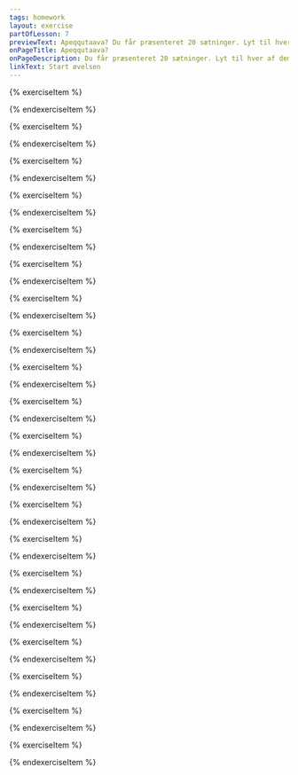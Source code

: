 ```yaml
---
tags: homework
layout: exercise
partOfLesson: 7
previewText: Apeqqutaava? Du får præsenteret 20 sætninger. Lyt til hver af dem og forsøg ud fra det du ved om intonation (melodi i sproget) at svare på spørgsmålet "Apeqqutaava?" (= "Er det et spørgsmål?")
onPageTitle: Apeqqutaava?
onPageDescription: Du får præsenteret 20 sætninger. Lyt til hver af dem og forsøg ud fra det du ved om intonation (melodi i sproget) at svare på spørgsmålet "Apeqqutaava?" (= "Er det et spørgsmål?")
linkText: Start øvelsen
---
```


{% exerciseItem %}

<audio-player data-file="postgreeting/after-greeting_16.mp3"></audio-player>
<multi-choice data-label="Apeqqutaava?" data-type="radio" data-options="Aap, Naamik" data-validation="1"></multi-choice>
<feedback-message data-content="Inersimasoqarpa? betyder 'Er der nogle voksne hjemme?'"></feedback-message>
{% endexerciseItem %}

{% exerciseItem %}

<audio-player data-file="pandemic/covid_8.mp3"></audio-player>
<multi-choice data-label="Apeqqutaava?" data-type="radio" data-options="Aap, Naamik" data-validation="2"></multi-choice>
<feedback-message data-content="Nipeqanngilatit betyder 'Du er muted'"></feedback-message>
{% endexerciseItem %}

{% exerciseItem %}

<audio-player data-file="invitation/invitation11.mp3"></audio-player>
<multi-choice data-label="Apeqqutaava?" data-type="radio" data-options="Aap, Naamik" data-validation="1"></multi-choice>
<feedback-message data-content="Ilaarusuppit? betyder 'Har du lyst til at være med?'"></feedback-message>
{% endexerciseItem %}

{% exerciseItem %}

<audio-player data-file="questionsanswers/common-questions_35.mp3"></audio-player>
<multi-choice data-label="Apeqqutaava?" data-type="radio" data-options="Aap, Naamik" data-validation="1"></multi-choice>
<feedback-message data-content="Anniarpit? betyder 'Gør det ondt?'"></feedback-message>
{% endexerciseItem %}

{% exerciseItem %}

<audio-player data-file="questionsanswers/common-questions_20.mp3"></audio-player>
<multi-choice data-label="Apeqqutaava?" data-type="radio" data-options="Aap, Naamik" data-validation="1"></multi-choice>
<feedback-message data-content="Atuagassiaateqarpisi? betyder 'Har I nogle blade?'"></feedback-message>
{% endexerciseItem %}

{% exerciseItem %}

<audio-player data-file="postgreeting/after-greeting_19.mp3"></audio-player>
<multi-choice data-label="Apeqqutaava?" data-type="radio" data-options="Aap, Naamik" data-validation="2"></multi-choice>
<feedback-message data-content="Takusinnaavara ulapittutit betyder 'Jeg kan se at du har travlt lige nu'"></feedback-message>
{% endexerciseItem %}

{% exerciseItem %}

<audio-player data-file="encouragement/opmuntring15.mp3"></audio-player>
<multi-choice data-label="Apeqqutaava?" data-type="radio" data-options="Aap, Naamik" data-validation="2"></multi-choice>
<feedback-message data-content="Oqalugiaat nutserluarpat betyder 'Du oversatte foredraget rigtig godt'"></feedback-message>
{% endexerciseItem %}

{% exerciseItem %}

<audio-player data-file="questionsanswers/common-questions_11.mp3"></audio-player>
<multi-choice data-label="Apeqqutaava?" data-type="radio" data-options="Aap, Naamik" data-validation="1"></multi-choice>
<feedback-message data-content="Meeraqarpisi? betyder 'Har I børn?'"></feedback-message>
{% endexerciseItem %}

{% exerciseItem %}

<audio-player data-file="encouragement/opmuntring28.mp3"></audio-player>
<multi-choice data-label="Apeqqutaava?" data-type="radio" data-options="Aap, Naamik" data-validation="2"></multi-choice>
<feedback-message data-content="Annilaangarpasinngilatit betyder 'Du virkede slet ikke nervøs'"></feedback-message>
{% endexerciseItem %}

{% exerciseItem %}

<audio-player data-file="postgreeting/after-greeting_12.mp3"></audio-player>
<multi-choice data-label="Apeqqutaava?" data-type="radio" data-options="Aap, Naamik" data-validation="1"></multi-choice>
<feedback-message data-content="Aasinnaaviuk? betyder 'Kan du hente ham/hende?'"></feedback-message>
{% endexerciseItem %}

{% exerciseItem %}

<audio-player data-file="language/languages_15.mp3"></audio-player>
<multi-choice data-label="Apeqqutaava?" data-type="radio" data-options="Aap, Naamik" data-validation="2"></multi-choice>
<feedback-message data-content="Oqaqqilaarit betyder 'Kan du sige det igen?'"></feedback-message>
{% endexerciseItem %}

{% exerciseItem %}

<audio-player data-file="postgreeting/after-greeting_10.mp3"></audio-player>
<multi-choice data-label="Apeqqutaava?" data-type="radio" data-options="Aap, Naamik" data-validation="1"></multi-choice>
<feedback-message data-content="Oqaloqatigisinnaavara? betyder 'Må jeg tale med ham/hende?'"></feedback-message>
{% endexerciseItem %}

{% exerciseItem %}

<audio-player data-file="questionsanswers/common-questions_44.mp3"></audio-player>
<multi-choice data-label="Apeqqutaava?" data-type="radio" data-options="Aap, Naamik" data-validation="1"></multi-choice>
<feedback-message data-content="Maani ilaqutaqarpit? betyder 'Har du familie her?'"></feedback-message>
{% endexerciseItem %}

{% exerciseItem %}

<audio-player data-file="language/languages_19.mp3"></audio-player>
<multi-choice data-label="Apeqqutaava?" data-type="radio" data-options="Aap, Naamik" data-validation="2"></multi-choice>
<feedback-message data-content="Kukkuguma oqassaatit betyder 'Ret mig hvis jeg siger det forkert'"></feedback-message>
{% endexerciseItem %}

{% exerciseItem %}

<audio-player data-file="questionsanswers/common-questions_16.mp3"></audio-player>
<multi-choice data-label="Apeqqutaava?" data-type="radio" data-options="Aap, Naamik" data-validation="1"></multi-choice>
<feedback-message data-content="Kaffisortarpit? betyder 'Drikker du kaffe?'"></feedback-message>
{% endexerciseItem %}

{% exerciseItem %}

<audio-player data-file="greeting/greetings_25.mp3"></audio-player>
<multi-choice data-label="Apeqqutaava?" data-type="radio" data-options="Aap, Naamik" data-validation="2"></multi-choice>
<feedback-message data-content="Ajunnginniarna betyder 'Du må have det godt'"></feedback-message>
{% endexerciseItem %}

{% exerciseItem %}

<audio-player data-file="phonewitness/phone_08.mp3"></audio-player>
<multi-choice data-label="Apeqqutaava?" data-type="radio" data-options="Aap, Naamik" data-validation="1"></multi-choice>
<feedback-message data-content="Akornuserpakkit? betyder 'Forstyrrer jeg dig?'"></feedback-message>
{% endexerciseItem %}

{% exerciseItem %}

<audio-player data-file="encouragement/opmuntring31.mp3"></audio-player>
<multi-choice data-label="Apeqqutaava?" data-type="radio" data-options="Aap, Naamik" data-validation="2"></multi-choice>
<feedback-message data-content="Ussersorluarputit betyder 'Du havde gode gestus'"></feedback-message>
{% endexerciseItem %}

{% exerciseItem %}

<audio-player data-file="presenttopic/presentations_29.mp3"></audio-player>
<multi-choice data-label="Apeqqutaava?" data-type="radio" data-options="Aap, Naamik" data-validation="1"></multi-choice>
<feedback-message data-content="Nuannerpasippa? betyder 'Synes du det lyder godt?'"></feedback-message>
{% endexerciseItem %}

{% exerciseItem %}

<audio-player data-file="presenttopic/presentations_32.mp3"></audio-player>
<multi-choice data-label="Apeqqutaava?" data-type="radio" data-options="Aap, Naamik" data-validation="1"></multi-choice>
<feedback-message data-content="Isumaqataavit? betyder 'Er du enig?'"></feedback-message>
{% endexerciseItem %}
